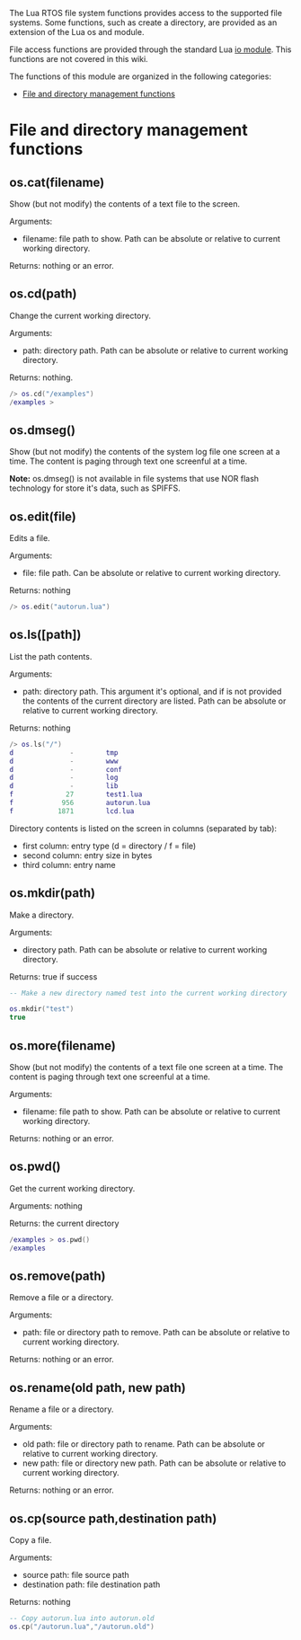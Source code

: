 The Lua RTOS file system functions provides access to the supported file systems. Some functions, such as create a directory, are provided as an extension of the Lua os and module.

File access functions are provided through the standard Lua [io module](http://www.lua.org/manual/5.1/manual.html#5.7). This functions are not covered in this wiki.

The functions of this module are organized in the following categories:

* [File and directory management functions](#directory-management-functions)

# File and directory management functions

## os.cat(filename)

Show (but not modify) the contents of a text file to the screen.

Arguments:

* filename: file path to show. Path can be absolute or relative to current working directory.

Returns: nothing or an error.

## os.cd(path)

Change the current working directory.

Arguments:

* path: directory path. Path can be absolute or relative to current working directory.

Returns: nothing.

```lua
/> os.cd("/examples")
/examples >
```

## os.dmseg()

Show (but not modify) the contents of the system log file one screen at a time. The content is paging through text one screenful at a time.

**Note:** os.dmseg() is not available in file systems that use NOR flash technology for store it's data, such as SPIFFS.

## os.edit(file)

Edits a file.

Arguments:

* file: file path. Can be absolute or relative to current working directory.

Returns: nothing

```lua
/> os.edit("autorun.lua")
```

## os.ls([path])

List the path contents.

Arguments:

* path: directory path. This argument it's optional, and if is not provided the contents of the current directory are listed. Path can be absolute or relative to current working directory.

Returns: nothing

```lua
/> os.ls("/")
d              -        tmp
d              -        www
d              -        conf
d              -        log
d              -        lib
f             27        test1.lua
f            956        autorun.lua
f           1871        lcd.lua
```

Directory contents is listed on the screen in columns (separated by tab):

* first column: entry type (d = directory / f = file)
* second column: entry size in bytes
* third column: entry name

## os.mkdir(path)

Make a directory.

Arguments:

* directory path. Path can be absolute or relative to current working directory.

Returns: true if success

```lua
-- Make a new directory named test into the current working directory

os.mkdir("test")
true
```

## os.more(filename)

Show (but not modify) the contents of a text file one screen at a time. The content is paging through text one screenful at a time.

Arguments:

* filename: file path to show. Path can be absolute or relative to current working directory.

Returns: nothing or an error.


## os.pwd()

Get the current working directory.

Arguments: nothing

Returns: the current directory

```lua
/examples > os.pwd()
/examples
```

## os.remove(path)

Remove a file or a directory.

Arguments:

* path: file or directory path to remove. Path can be absolute or relative to current working directory.

Returns: nothing or an error.

## os.rename(old path, new path)

Rename a file or a directory.

Arguments:

* old path: file or directory path to rename. Path can be absolute or relative to current working directory.
* new path: file or directory new path. Path can be absolute or relative to current working directory.

Returns: nothing or an error.

## os.cp(source path,destination path)

Copy a file.

Arguments:

* source path: file source path
* destination path: file destination path

Returns: nothing

```lua
-- Copy autorun.lua into autorun.old
os.cp("/autorun.lua","/autorun.old")
```